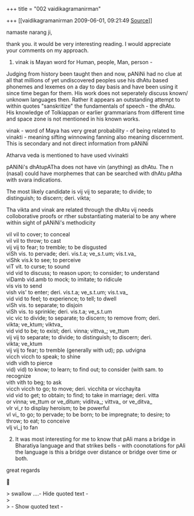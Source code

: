 +++
title = "002 vaidikagramanirman"

+++
[[vaidikagramanirman	2009-06-01, 09:21:49 [Source](https://groups.google.com/g/bvparishat/c/QrOzeysEv-4)]]



namaste narang ji,  
  
thank you. it would be very interesting reading. I would appreciate  
your comments on my approach.  
  
1. vinak is Mayan word for Human, people, Man, person -  
  
Judging from history been taught then and now, pANiNi had no clue at  
all that millions of yet undiscovered peoples use his dhAtu based  
phonemes and lexemes on a day to day basis and have been using it  
since time began for them. His work does not seperately discuss known/  
unknown languages then. Rather it appears an outstanding attempt to  
within quotes "sanskritize" the fundamentals of speech - the dhAtu.  
His knowledge of Tolkiappan or earlier grammarians from different time  
and space zone is not mentioned in his known works.  
  
vinak - word of Maya has very great probability - of being related to  
vinakti - meaning sifting winnowing fanning also meaning discernment.  
This is secondary and not direct information from pANiNi  
  
Atharva veda is mentioned to have used vivinakti  
  
  
  
pANiNi's dhAtupATha does not have vin (anything) as dhAtu. The n  
(nasal) could have morphemes that can be searched with dhAtu pAtha  
with svara indications.  
  
The most likely candidate is vij vij to separate; to divide; to  
distinguish; to discern; deri. vikta;  
  
Tha vikta and vinak are related through the dhAtu vij needs  
colloborative proofs or rther substantiating material to be any where  
within sight of pANiNi's methodicity  
  
vil vil to cover; to conceal  
vil vil to throw; to cast  
vij vij to fear; to tremble; to be disgusted  
viSh vis. to pervade; deri. vis.t.a; ve_s.t.um; vis.t.va\_  
viShk vis.k to see; to perceive  
viT vit. to curse; to sound  
vid vid to discuss; to reason upon; to consider; to understand  
viDamb vid.amb to mock; to imitate; to ridicule  
vis vis to send  
vish vis' to enter; deri. vis.t.a; ve_s.t.um; vis.t.va\_  
vid vid to feel; to experience; to tell; to dwell  
viSh vis. to separate; to disjoin  
viSh vis. to sprinkle; deri. vis.t.a; ve_s.t.um  
vic vic to divide; to separate; to discern; to remove from; deri.  
vikta; ve_ktum; viktva\_  
vid vid to be; to exist; deri. vinna; vittva\_; ve_ttum  
vij vij to separate; to divide; to distinguish; to discern; deri.  
vikta; ve_ktum  
vij vij to fear; to tremble (generally with ud); pp. udvigna  
vicch vicch to speak; to shine  
vidh vidh to pierce  
vid) vid) to know; to learn; to find out; to consider (with sam. to  
recognize  
vith vith to beg; to ask  
vicch vicch to go; to move; deri. vicchita or vicchayita  
vid vid to get; to obtain; to find; to take in marriage; deri. vitta  
or vinna; ve_ttum or ve_ditum; viditva\_; vittva\_ or ve_ditva\_  
vIr vi_r to display heroism; to be powerful  
vI vi\_ to go; to pervade; to be born; to be impregnate; to desire; to  
throw; to eat; to conceive  
vIj vi_j to fan  
  
  
2. It was most interesting for me to know that pAli mans a bridge in  
Bharatiya language and that strikes bells - with coonotations for pAli  
the language is this a bridge over distance or bridge over time or  
both.  
  
great regards  



\> swallow ....- Hide quoted text -  
\>  
\> - Show quoted text -

